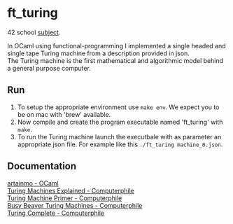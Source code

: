 # ft_turing
42 school [subject](https://cdn.intra.42.fr/pdf/pdf/60874/en.subject.pdf).

In OCaml using functional-programming I implemented a single headed and single tape Turing machine from a description provided in json.<br>
The Turing machine is the first mathematical and algorithmic model behind a general purpose computer.

## Run
1. To setup the appropriate environment use `make env`. We expect you to be on mac with 'brew' available.
2. Now compile and create the program executable named 'ft_turing' with `make`.
3. To run the Turing machine launch the executbale with as parameter an appropriate json file. For example like this `./ft_turing machine_0.json`.

## Documentation
[artainmo - OCaml](https://github.com/artainmo/general-programming/tree/main/languages/OCaml)<br>
[Turing Machines Explained - Computerphile](https://www.youtube.com/watch?v=dNRDvLACg5Q)<br>
[Turing Machine Primer - Computerphile](https://www.youtube.com/watch?v=DILF8usqp7M)<br>
[Busy Beaver Turing Machines - Computerphile](https://www.youtube.com/watch?v=CE8UhcyJS0I)<br>
[Turing Complete - Computerphile](https://www.youtube.com/watch?v=RPQD7-AOjMI)
